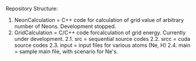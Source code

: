 Repository Structure:
1. NeonCalculation = C++ code for calculation of grid value of arbitrary number of Neons. Development stopped.
2. GridCalculation = C/C++ code forcalculation of grid energy. Currently under development.
2.1. src = sequential source codes
2.2. srcc = cuda source codes
2.3. input = input files for various atoms (Ne, H)
2.4. main = sample main file, with scenario for Ne's.
